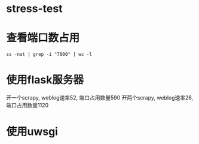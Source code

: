 # stress-test

# 查看端口数占用
`ss -nat | grep -i "7000" | wc -l`

# 使用flask服务器
开一个scrapy, weblog速率52, 端口占用数量590
开两个scrapy, weblog速率26, 端口占用数量1120

# 使用uwsgi 